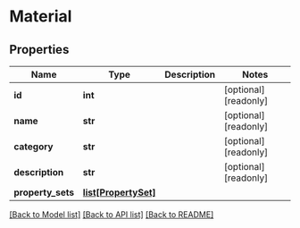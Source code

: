 # Material

## Properties
Name | Type | Description | Notes
------------ | ------------- | ------------- | -------------
**id** | **int** |  | [optional] [readonly] 
**name** | **str** |  | [optional] [readonly] 
**category** | **str** |  | [optional] [readonly] 
**description** | **str** |  | [optional] [readonly] 
**property_sets** | [**list[PropertySet]**](PropertySet.md) |  | 

[[Back to Model list]](../README.md#documentation-for-models) [[Back to API list]](../README.md#documentation-for-api-endpoints) [[Back to README]](../README.md)


